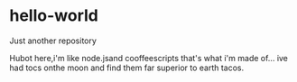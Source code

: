 # hello-world
Just another repository

Hubot here,i'm like node.jsand cooffeescripts that's what i'm made of...
ive had tocs onthe moon and find them far superior to earth tacos.
